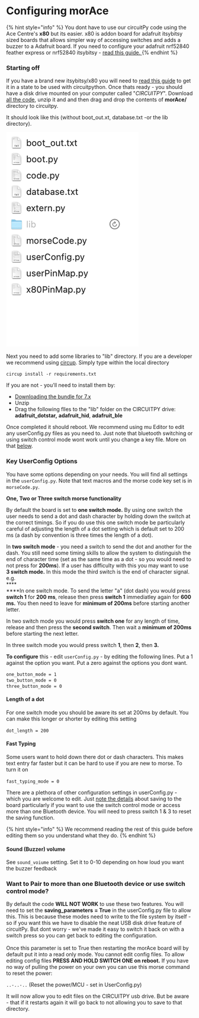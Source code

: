 # Configuring morAce

{% hint style="info" %}
You dont have to use our circuitPy code using the Ace Centre's **x80**  but its easier. x80 is addon board for adafruit itsybitsy sized boards that allows simpler way of accessing switches and adds a buzzer to a Adafruit board. If you need to configure your adafruit nrf52840 feather express or nrf52840 itsybitsy - [read this guide. ](developer-notes.md)
{% endhint %}

### Starting off

If you have a brand new itsybitsy/x80 you will need to [read this guide](https://learn.adafruit.com/adafruit-itsybitsy-nrf52840-express/circuitpython) to get it in a state to be used with circuitpython. Once thats ready - you should have a disk drive mounted on your computer called "_CIRCUITPY_". Download[ all the code](https://github.com/AceCentre/morAce/archive/refs/heads/main.zip), unzip it and and then drag and drop the contents of **morAce/** directory to circuitpy.&#x20;

It should look like this (without boot\_out.xt, database.txt -or the lib directory).&#x20;

![If you do not have a lib folder - make that](<../.gitbook/assets/Screenshot 2022-08-14 at 10.00.38.png>)

Next you need to add some libraries to "lib" directory. If you are a developer we recommend using [circup](https://pypi.org/project/circup/). Simply type within the local directory&#x20;

```
circup install -r requirements.txt
```

If you are not - you'll need to install them by:

* [Downloading the bundle for 7.x](https://circuitpython.org/libraries)&#x20;
* Unzip&#x20;
* Drag the following flles to the "lib" folder on the CIRCUITPY drive: **adafruit\_dotstar,** **adafruit\_hid**, **adafruit\_ble** &#x20;

Once completed it should reboot. We recommend using mu Editor to edit any userConfig.py files as you need to. Just note that bluetooth switching or using switch control mode wont work until you change a key file. More on that [below](configuring-morace.md#want-to-pair-to-more-than-one-bluetooth-device-or-use-switch-control-mode).&#x20;

### Key UserConfig Options

You have some options depending on your needs. You will find all settings in the `userConfig.py`. Note that text macros and the morse code key set is in `morseCode.py`.

**One, Two or Three switch morse functionality**

By default the board is set to **one switch mode.** By using one switch the user needs to send a dot and dash character by holding down the switch at the correct timings. So if you do use this one switch mode be particularly careful of adjusting the length of a dot setting which is default set to 200 ms (a dash by convention is three times the length of a dot).

In **two switch mode** - you need a switch to send the dot and another for the dash. You still need some timing skills to allow the system to distinguish the end of character time (set as the same time as a dot - so you would need to not press for **200ms**). If a user has difficulty with this you may want to use **3 switch mode.** In this mode the third switch is the end of character signal. e.g. \
****\
****In one switch mode. To send the letter "a" (dot dash) you would press **switch 1** for **200 ms**, release then press **switch 1** immediatley again for **600 ms.** You then need to leave for **minimum of 200ms** before starting another letter.&#x20;

In two switch mode you would press **switch one** for any length of time, release and then press the **second switch**. Then wait a **minimum of 200ms** before starting the next letter.&#x20;

In three switch mode you would press switch **1**, then **2**, then **3.**

**To configure** this - edit `userConfig.py` - by editing the following lines. Put a 1 against the option you want. Put a zero against the options you dont want.&#x20;

```
one_button_mode = 1
two_button_mode = 0
three_button_mode = 0
```

#### **Length of a dot**&#x20;

For one switch mode you should be aware its set at 200ms by default. You can make this longer or shorter by editing this setting

`dot_length = 200`

#### **Fast Typing**

Some users want to hold down there dot or dash characters. This makes text entry far faster but it can be hard to use if you are new to morse. To turn it on&#x20;

`fast_typing_mode = 0`

There are a plethora of other configuration settings in userConfig.py - which you are welcome to edit. Just [note the details](switch-control-mode-and-morse-mode.md) about saving to the board particularly if you want to use the switch control mode or access more than one Bluetooth device. You will need to press switch 1 & 3 to reset the saving function.

{% hint style="info" %}
We recommend reading the rest of this guide before editing them so you understand what they do.&#x20;
{% endhint %}

#### Sound (Buzzer) volume

See `sound_voiume` setting. Set it to 0-10 depending on how loud you want the buzzer feedback

### Want to Pair to more than one Bluetooth device or use switch control mode?

By default  the code **WILL NOT WORK** to use these two features. You will need to set the **saving\_parameters** **= True** in the userConfig.py file to allow this. This is because these modes need to write to the file system by itself - so if you want this we have to disable the neat USB disk drive feature of circuitPy. But dont worry - we've made it easy to switch it back on with a switch press so you can get back to editing the configuration. \
\
Once this parameter is set to True then restarting the morAce board will by default put it into a read only mode. You cannot edit config files. To allow editing config files **PRESS AND HOLD SWITCH ONE on reboot.** If you have no way of pulling the power on your own you can use this morse command to reset the power:&#x20;

`..-..-..` (Reset the power/MCU - set in UserConfig.py)

It will now allow you to edit files on the CIRCUITPY usb drive. But be aware - that if it restarts again it will go back to not allowing you to save to that directory.&#x20;


